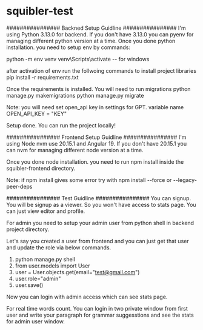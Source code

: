 # squibler-test

################ Backned Setup Guidline ################
I'm using Python 3.13.0 for backend. If you don't have 3.13.0 you can pyenv for managing different python version at a time.
Once you done python installation. you need to setup env by commands:

python -m env venv
venv\Scripts\activate -- for windows

after activation of env run the follwoing commands to install project libraries
pip install -r requirements.txt

Once the requirements is installed. You will need to run migrations
python manage.py makemigrations
python manage.py migrate

Note: you will need set open_api key in settings for GPT.
variable name OPEN_API_KEY = "KEY"

Setup done. You can run the project locally!


################ Frontend Setup Guidline ################
I'm using Node nvm use 20.15.1 and Angular 19. If you don't have 20.15.1 you can nvm for managing different node version at a time.

Once you done node installation. you need to run npm install inside the squibler-frontend directory.

Note: if npm install gives some error try with npm install --force or --legacy-peer-deps


################ Test Guidline ################
You can signup. You will be signup as a viewer. So you won't have access to stats page. You can just view editor and profile.

For admin you need to setup your admin user from python shell in backend project directory.

Let's say you created a user from frontend and you can just get that user and update the role via below commands.

1. python manage.py shell
2. from user.models import User
3. user = User.objects.get(email="test@gmail.com")
4. user.role="admin"
5. user.save()

Now you can login with admin access which can see stats page.

For real time words count. You can login in two private window from first user and write your paragraph for grammar suggesstions and see the stats for admin user window.

